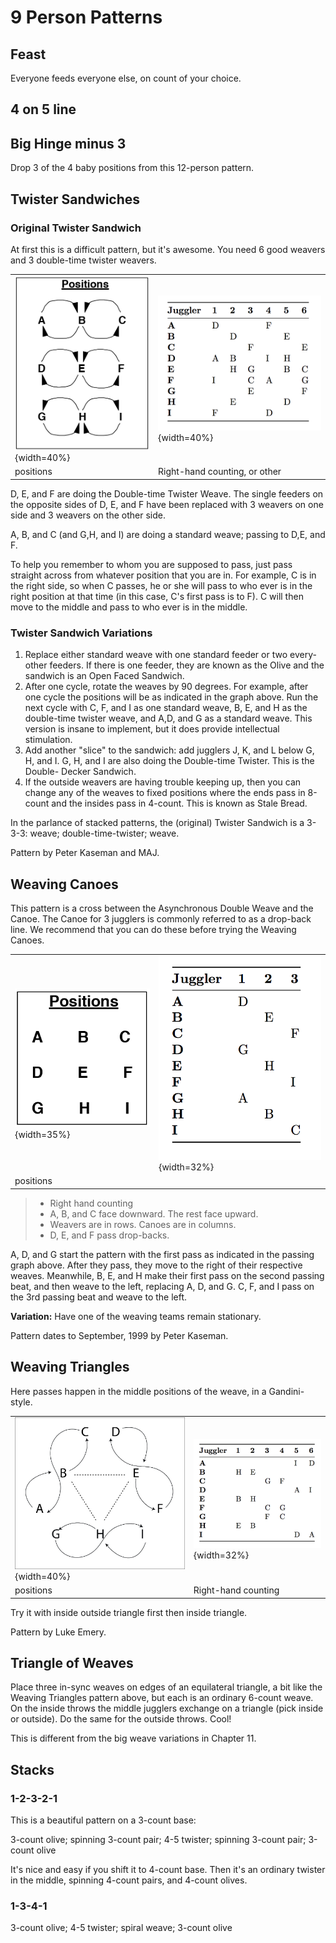 # 9 Person Patterns



## Feast
   
  Everyone feeds everyone else, on count of your choice.

## 4 on 5 line
  

## Big Hinge minus 3

   Drop 3 of the 4 baby positions from this 12-person pattern.


## Twister Sandwiches

### Original Twister Sandwich

At first this is a difficult pattern, but it's awesome. You need 6 good weavers and 3
double-time twister weavers.



|                                        |                          |
|------------|------------|
| ![](./media/image112.png){width=40%} | ![](./media/twistersandwichtable.png){width=40%} |
| positions                                       |    Right-hand counting, or other |


D, E, and F are doing the Double-time Twister Weave. The single feeders on the
opposite sides of D, E, and F have been replaced with 3 weavers on one side and
3 weavers on the other side.

A, B, and C (and G,H, and I) are doing a standard weave; passing to D,E, and F.

To help you remember to whom you are supposed to pass, just pass straight across
from whatever position that you are in. For example, C is in the right side, so
when C passes, he or she will pass to who ever is in the right position at that
time (in this case, C's first pass is to F). C will then move to the middle and
pass to who ever is in the middle.

### Twister Sandwich Variations
1. Replace either standard weave with one standard feeder or two every-other
  feeders. If there is one feeder, they are known as the Olive and the sandwich
  is an Open Faced Sandwich.
2. After one cycle, rotate the weaves by 90 degrees. For example, after one
  cycle the positions will be as indicated in the graph above. Run the next
  cycle with C, F, and I as one standard weave, B, E, and H as the double-time
  twister weave, and A,D, and G as a standard weave. This version is insane to
  implement, but it does provide intellectual stimulation.
3. Add another "slice" to the sandwich: add jugglers J, K, and L below G, H,
  and I. G, H, and I are also doing the Double-time Twister. This is the Double-
  Decker Sandwich.
4. If the outside weavers are having trouble keeping up, then you can change
  any of the weaves to fixed positions where the ends pass in 8-count and the
  insides pass in 4-count. This is known as Stale Bread.

In the parlance of stacked patterns, the (original) Twister Sandwich is a  3-3-3:  weave; double-time-twister; weave.


Pattern by Peter Kaseman and MAJ.

## Weaving Canoes

This pattern is a cross between the Asynchronous Double Weave and the Canoe. The
Canoe for 3 jugglers is commonly referred to as a drop-back line. We recommend
that you can do these before trying the Weaving Canoes.


|                                        |                          |
|------------|------------|
| ![](./media/image113.png){width=35%} | ![](./media/weavingcanoestable.png){width=32%} |
| positions                                       |     |



> * Right hand counting
> * A, B, and C face downward. The rest face upward.
> * Weavers are in rows. Canoes are in columns.
> * D, E, and F pass drop-backs.

A, D, and G start the pattern with the first pass as indicated in the passing
graph above. After they pass, they move to the right of their respective weaves.
Meanwhile, B, E, and H make their first pass on the second passing beat, and
then weave to the left, replacing A, D, and G. C, F, and I pass on the 3rd
passing beat and weave to the left.

**Variation:** Have one of the weaving teams remain stationary.

Pattern dates to September, 1999 by Peter Kaseman.

## Weaving Triangles

Here passes happen in the middle positions of the weave, in a Gandini-style.

|                                        |                          |
|------------|------------|
| ![](./media/image114.jpeg){width=40%} | ![](./media/weavingtrianglestable.png){width=32%} |
| positions                                       |  Right-hand counting   |

Try it with inside outside triangle first then inside triangle.

Pattern by Luke Emery.

## Triangle of Weaves

  Place three in-sync weaves on edges of an equilateral triangle, a bit like the Weaving Triangles pattern above,
 but each is an ordinary 6-count weave.  On the inside throws the middle jugglers exchange on a triangle (pick inside
 or outside).  Do the same for the outside throws. Cool!

  This is different from the big weave variations in Chapter 11.


## Stacks

###  1-2-3-2-1
 
 This is a beautiful pattern on a 3-count base:


  3-count olive; spinning 3-count pair; 4-5 twister; spinning 3-count pair; 3-count olive

 It's nice and easy if you shift it to 4-count base. Then it's an ordinary twister in the middle, spinning
 4-count pairs, and 4-count olives.

### 1-3-4-1

   3-count olive; 4-5 twister; spiral weave; 3-count olive

